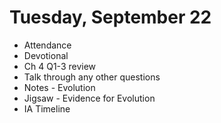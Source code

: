 # Tuesday, September 22

* Attendance
* Devotional
* Ch 4 Q1-3 review
* Talk through any other questions
* Notes - Evolution
* Jigsaw - Evidence for Evolution
* IA Timeline